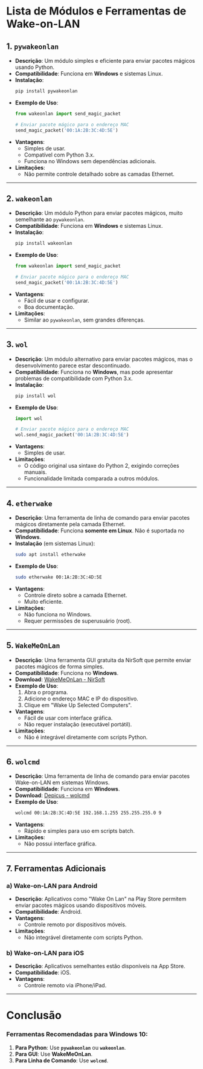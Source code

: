 # Lista de Módulos e Ferramentas de Wake-on-LAN

## 1. **`pywakeonlan`**
- **Descrição**: Um módulo simples e eficiente para enviar pacotes mágicos usando Python.
- **Compatibilidade**: Funciona em **Windows** e sistemas Linux.
- **Instalação**:
  ```bash
  pip install pywakeonlan
  ```
- **Exemplo de Uso**:
  ```python
  from wakeonlan import send_magic_packet

  # Enviar pacote mágico para o endereço MAC
  send_magic_packet('00:1A:2B:3C:4D:5E')
  ```
- **Vantagens**:
  - Simples de usar.
  - Compatível com Python 3.x.
  - Funciona no Windows sem dependências adicionais.
- **Limitações**:
  - Não permite controle detalhado sobre as camadas Ethernet.

---

## 2. **`wakeonlan`**
- **Descrição**: Um módulo Python para enviar pacotes mágicos, muito semelhante ao `pywakeonlan`.
- **Compatibilidade**: Funciona em **Windows** e sistemas Linux.
- **Instalação**:
  ```bash
  pip install wakeonlan
  ```
- **Exemplo de Uso**:
  ```python
  from wakeonlan import send_magic_packet

  # Enviar pacote mágico para o endereço MAC
  send_magic_packet('00:1A:2B:3C:4D:5E')
  ```
- **Vantagens**:
  - Fácil de usar e configurar.
  - Boa documentação.
- **Limitações**:
  - Similar ao `pywakeonlan`, sem grandes diferenças.

---

## 3. **`wol`**
- **Descrição**: Um módulo alternativo para enviar pacotes mágicos, mas o desenvolvimento parece estar descontinuado.
- **Compatibilidade**: Funciona no **Windows**, mas pode apresentar problemas de compatibilidade com Python 3.x.
- **Instalação**:
  ```bash
  pip install wol
  ```
- **Exemplo de Uso**:
  ```python
  import wol

  # Enviar pacote mágico para o endereço MAC
  wol.send_magic_packet('00:1A:2B:3C:4D:5E')
  ```
- **Vantagens**:
  - Simples de usar.
- **Limitações**:
  - O código original usa sintaxe do Python 2, exigindo correções manuais.
  - Funcionalidade limitada comparada a outros módulos.

---

## 4. **`etherwake`**
- **Descrição**: Uma ferramenta de linha de comando para enviar pacotes mágicos diretamente pela camada Ethernet.
- **Compatibilidade**: Funciona **somente em Linux**. Não é suportada no **Windows**.
- **Instalação** (em sistemas Linux):
  ```bash
  sudo apt install etherwake
  ```
- **Exemplo de Uso**:
  ```bash
  sudo etherwake 00:1A:2B:3C:4D:5E
  ```
- **Vantagens**:
  - Controle direto sobre a camada Ethernet.
  - Muito eficiente.
- **Limitações**:
  - Não funciona no Windows.
  - Requer permissões de superusuário (root).

---

## 5. **`WakeMeOnLan`**
- **Descrição**: Uma ferramenta GUI gratuita da NirSoft que permite enviar pacotes mágicos de forma simples.
- **Compatibilidade**: Funciona no **Windows**.
- **Download**: [WakeMeOnLan - NirSoft](https://www.nirsoft.net/utils/wake_on_lan.html)
- **Exemplo de Uso**:
  1. Abra o programa.
  2. Adicione o endereço MAC e IP do dispositivo.
  3. Clique em "Wake Up Selected Computers".
- **Vantagens**:
  - Fácil de usar com interface gráfica.
  - Não requer instalação (executável portátil).
- **Limitações**:
  - Não é integrável diretamente com scripts Python.

---

## 6. **`wolcmd`**
- **Descrição**: Uma ferramenta de linha de comando para enviar pacotes Wake-on-LAN em sistemas Windows.
- **Compatibilidade**: Funciona em **Windows**.
- **Download**: [Depicus - wolcmd](https://www.depicus.com/wake-on-lan/wake-on-lan-cmd)
- **Exemplo de Uso**:
  ```bash
  wolcmd 00:1A:2B:3C:4D:5E 192.168.1.255 255.255.255.0 9
  ```
- **Vantagens**:
  - Rápido e simples para uso em scripts batch.
- **Limitações**:
  - Não possui interface gráfica.

---

## 7. **Ferramentas Adicionais**
### a) **Wake-on-LAN para Android**
- **Descrição**: Aplicativos como "Wake On Lan" na Play Store permitem enviar pacotes mágicos usando dispositivos móveis.
- **Compatibilidade**: Android.
- **Vantagens**:
  - Controle remoto por dispositivos móveis.
- **Limitações**:
  - Não integrável diretamente com scripts Python.

### b) **Wake-on-LAN para iOS**
- **Descrição**: Aplicativos semelhantes estão disponíveis na App Store.
- **Compatibilidade**: iOS.
- **Vantagens**:
  - Controle remoto via iPhone/iPad.

---

# Conclusão

### Ferramentas Recomendadas para Windows 10:
1. **Para Python**: Use **`pywakeonlan`** ou **`wakeonlan`**.
2. **Para GUI**: Use **WakeMeOnLan**.
3. **Para Linha de Comando**: Use **`wolcmd`**.
